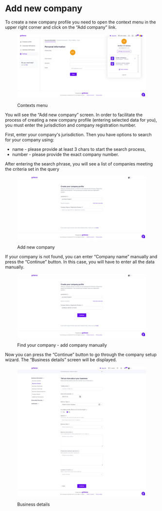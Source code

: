 # Add new company

To create a new company profile you need to open the context menu in the upper right corner and click on the “Add company” link.

<figure><img src="../../.gitbook/assets/SettingsManage.png" alt="Contexts menu"><figcaption><p>Contexts menu</p></figcaption></figure>

You will see the “Add new company” screen. In order to facilitate the process of creating a new company profile (entering selected data for you), you must enter the jurisdiction and company registration number.

First, enter your company's jurisdiction. Then you have options to search for your company using:

* name - please provide at least 3 chars to start the search process,
* number - please provide the exact company number.

After entering the search phrase, you will see a list of companies meeting the criteria set in the query

<figure><img src="../../.gitbook/assets/AddCompany.png" alt="Add new company"><figcaption><p>Add new company</p></figcaption></figure>

If your company is not found, you can enter “Company name” manually and press the “Continue” button. In this case, you will have to enter all the data manually.

<figure><img src="../../.gitbook/assets/AddCompany3.png" alt="Find your company - check results"><figcaption><p>Find your company - add company manually</p></figcaption></figure>

Now you can press the “Continue” button to go through the company setup wizard. The “Business details” screen will be displayed.

<figure><img src="../../.gitbook/assets/Wizard_company_details.png" alt="Company details - basic data"><figcaption><p>Business details</p></figcaption></figure>
